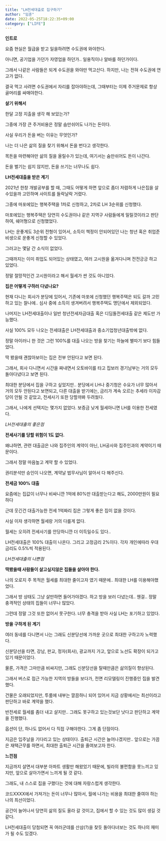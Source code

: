 ```yaml
---
title: "LH전세대출로 집구하기"
author: "임훈"
date: 2022-05-25T18:22:35+09:00
category: ["LIFE"]
---
```


**인트로**

요즘 현실은 월급을 받고 일을하려면 수도권에 와야한다.

아니면, 공기업을 가던가 자영업을 하던가.. 일용직이나 알바를 하던가이다.

그래서 나같은 사람들은 되게 수도권을 와야만 먹고산다. 하지만, 나는 전혀 수도권에 연고가 없다.

결국 먹고 사려면 수도권에서 자리를 잡아야하는데, 그때부터는 이제 주거문제로 항상 골머리를 싸매야한다.

**살기 위해서**

한달 고정 지출을 생각 해 보았는가?

그중에 가장 큰 주거비용은 정말 숨만쉬어도 나가는 돈이다.

사실 우리가 돈을 버는 이유는 무엇인가?

나는 더 나은 삶의 질을 찾기 위해서 돈을 번다고 생각한다.

목돈을 마련해야만 삶의 질을 올릴수가 있는데, 여기서는 숨만쉬어도 돈이 나간다.

돈을 벌기는 쉽지 않지만, 돈을 쓰기는 너무나도 쉽다.

**LH전세대출을 받은 계기**

2021년 한창 개발공부를 할 때, 그때도 어떻게 하면 앞으로 좀더 저렴하게 나은집을 살수있을까 고민하며 사이트를 들락날락 거렸다.

그중에 마포에있는 행복주택을 1차로 신청하고, 2차로 LH 3순위를 신청했다.

마포에있는 행복주택은 당연히 수도권이나 같은 지역구 사람들에게 밀릴것이라고 판단하여, 쉐어형으로 신청했었다.

LH는 운좋게도 3순위 전형이 있어서, 소득이 책정이 안되어있던 나는 청년 혹은 취업준비생으로 운좋게 신청할 수 있었다.

그러고는 몇달 간 소식이 없었다.

그때까지는 이미 취업도 되어있는 상태였고, 여러 고시원을 옮겨다니며 전전긍긍 하고 있었다.

정말 절망적인건 고시원이라고 해서 월세가 싼 것도 아니었다.

**집은 어떻게 구하러 다녔나요?**

현재 다니는 회사가 분당에 있어서, 기존에 마포에 신청했던 행복주택은 되도 갈까 고민하고 있는 찰나에.. 심사 중에 소득이 생겨버려서 행복주택도 명단에서 제외되었다.

나머지는 LH전세대출이나 일반 청년전세자금대출 혹은 디딤돌전세대출 같은 제도만 가능했다.

사실 100% 모두 나오는 전세대출은 LH전세대출과 중소기업청년대출밖에 없다.

정말 아이러니 한 것은 그런 100%를 대출 나오는 방을 찾기는 하늘에 별따기 보다 힘들었다.

딱 봤을때 괜찮아보이는 집은 전부 안된다고 보면 된다.

그래서, 회사 다니면서 시간을 짜내면서 오토바이를 타고 집보러 경기남부는 거의 모두 돌아다녔다고 보면 된다.

최대한 분당에서 집을 구하고 싶었지만.. 분당에서 LH나 중기청은 수요가 너무 많아서 거의 모두 안된다고 보면되고, 다른 대출을 받기에는, 금리가 계속 오르는 추세라 이자감당이 안될 것 같았고, 전세사기 또한 당할까봐 두려웠다.

그래서, 나에게 선택지는 몇가지 없었다. 보증금 낮게 월세아니면 LH를 이용한 전세였다.

*LH전세대출의 좋은점*

**전세사기를 당할 위험이 1도 없다.**

왜냐하면, 관련 대출금은 나와 집주인의 계약이 아닌, LH공사와 집주인과의 계약이기 때문이다.

그래서 정말 마음높고 계약 할 수 있었다.

권리분석만 승인이 나오면, 계약날 법무사님이 알아서 다 해주신다.

**전세금 100% 대출**

요즘에는 집값이 너무나 비싸니깐 1억에 80%만 대출받는다고 해도, 2000만원이 필요하다

근데 웃긴건 대출가능한 전세 1억짜리 집은 그렇게 좋은 집이 없을 것이다.

사실 이자 생각하면 월세랑 거의 다를게 없다.

월세는 오히려 전세사기를 안당하니깐 더 이득일수도 있다..

LH전세대출은 100% 대출이 나온다. 그리고 고정금리 2%이다. 각자 개인에따라 우대금리도 0.5%씩 적용된다.

*LH전세대출의 나쁜점*

**딱봤을때 사람들이 살고싶지않은 집들을 살아야 한다.**

나의 오로지 주 목적은 월세를 최대한 줄이고자 였기 때문에.. 최대한 LH를 이용해야했었다.

그래서 방 상태도 그냥 살만하면 들어가야겠다. 하고 방을 보러 다녔는데.. 웬걸.. 정말 충격적인 상태의 집들이 너무나 많았다.

그런데 정말 그것 또한 없어서 못구한다. 너무 충격을 받아 사실 LH는 포기하고 있었다.

**방을 구하게 된 계기**

여러 동네를 다니면서 나는 그래도 신분당선에 가까운 곳으로 최대한 구하고자 노력했다.

신분당선을 타면, 강남, 판교, 정자(회사), 광교까지 가고, 앞으로 노선도 확장이 되가고 있기 때문이었다.

물론, 가격은 그마만큼 비싸지만, 그래도 신분당선을 탈때만큼은 삶의질이 향상된다.

그래서 버스로 접근 가능한 지역의 방들을 보다가, 전면 리모델링이 진행중인 집을 발견했다.

건물은 오래되었지만, 투룸에 내부는 깔끔하니 되어 있어서 지금 상황에서는 최선이라고 판단하고 바로 계약을 했다.

반전세로 월세를 좀더 내고 살지만.. 그래도 못구하고 있는것보단 낫다고 판단하고 계약을 진행했다.

옵션이 단, 하나도 없어서 다 직접 구해야한다. 그게 좀 단점이다.

지금은 입주날을 기다리고 있는 상태이다. 출퇴근 시간은 늘어나겠지만.. 앞으로는 가끔은 재택근무를 하면서, 최대한 출퇴근 시간을 줄여보고자 한다.

**느낀점**

지금까지 살면서 대부분 아파트 생활만 해왔었기 때문에, 빌라의 불편함을 못느끼고 있지만, 앞으로 살아가면서 느끼게 될 것 같다.

그래도, 내 스스로 집을 구했다는 것에 대해 자랑스럽게 생각한다.

코드XXXX에서 가져가는 돈이 너무나 많아서, 월에 나가는 비용을 최대한 줄여야 하는 나의 최선이었다.

공간이 늘어나서 당연히 삶의 질도 올라 갈 것이고, 집에서 할 수 있는 것도 많이 생길 것 같다.

LH전세대출이 당첨되면 꼭 여러군데를 산삼(?)을 찾듯 돌아다녀보는 것도 하나의 재미가 될 수도 있겠다.

